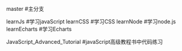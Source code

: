 master  #主分支

learnJs  #学习javaScript
learnCSS  #学习CSS
learnNode  #学习node.js
learnEcharts #学习Echarts

JavaScript_Advanced_Tutorial  #javaScript高级教程书中代码练习